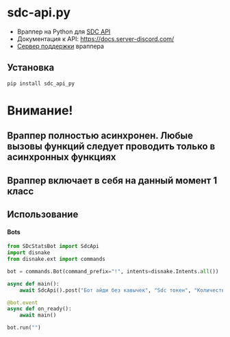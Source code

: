 # sdc-api.py
* Враппер на Python для [SDC API](https://docs.server-discord.com)
* Документация к API: https://docs.server-discord.com/
* [Сервер поддержки](https://discord.gg/8epHXKA) враппера 

## Установка

```
pip install sdc_api_py
```

# Внимание!
## Враппер полностью асинхронен. Любые вызовы функций следует проводить только в асинхронных функциях

## Враппер включает в себя на данный момент 1 класс

## Использование

#### Bots

```py
from SDcStatsBot import SdcApi
import disnake
from disnake.ext import commands

bot = commands.Bot(command_prefix="!", intents=disnake.Intents.all())

async def main():
    await SdcApi().post("Бот айди без кавычек", "Sdc токен", "Количество серверов без кавычек", "Количество шардов без кавычек") # Отправляет статистику каждые 30 минут

@bot.event
async def on_ready():
    await main()

bot.run("")

```
